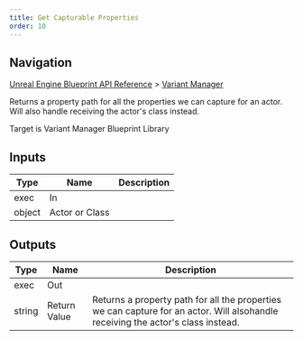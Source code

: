 ```yaml
---
title: Get Capturable Properties
order: 10
---
```

## Navigation

[Unreal Engine Blueprint API Reference](https://dev.epicgames.com/documentation/en-us/unreal-engine/BlueprintAPI) > [Variant Manager](https://dev.epicgames.com/documentation/en-us/unreal-engine/BlueprintAPI/VariantManager)

Returns a property path for all the properties we can capture for an actor. Will also
handle receiving the actor's class instead.

Target is Variant Manager Blueprint Library

## Inputs

| Type | Name | Description |
| --- | --- | --- |
| exec | In |  |
| object | Actor or Class |  |

## Outputs

| Type | Name | Description |
| --- | --- | --- |
| exec | Out |  |
| string | Return Value | Returns a property path for all the properties we can capture for an actor. Will alsohandle receiving the actor's class instead. |
